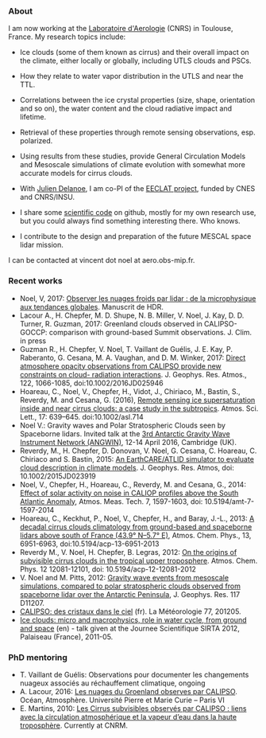 ### About

I am now working at the [Laboratoire d'Aerologie](http://www.aero.obs-mip.fr) (CNRS) in Toulouse, France. My research topics include:

* Ice clouds (some of them known as cirrus) and their overall impact on the climate, either locally or globally, including UTLS clouds and PSCs.
* How they relate to water vapor distribution in the UTLS and near the TTL.
* Correlations between the ice crystal properties (size, shape, orientation and so on), the water content and the cloud radiative impact and lifetime.
* Retrieval of these properties through remote sensing observations, esp. polarized.
* Using results from these studies, provide General Circulation Models and Mesoscale simulations of climate evolution with somewhat more accurate models for cirrus clouds.

* With [Julien Delanoe](http://www.latmos.ipsl.fr/index.php/fr/annuaire/2015?task=view), I am co-PI of the [EECLAT project](http://eeclat.ipsl.jussieu.fr), funded by CNES and CNRS/INSU.
* I share some [scientific code](https://github.com/vnoel) on github, mostly for my own research use, but you could always find something interesting there. Who knows.
* I contribute to the design and preparation of the future MESCAL space lidar mission.

I can be contacted at vincent dot noel at aero.obs-mip.fr.


### Recent works

* Noel, V, 2017: [Observer les nuages froids par lidar : de la microphysique aux tendances globales](https://www.dropbox.com/s/amiefx84lq12blw/201609%20HDR%20v4%20PDF.pdf?dl=0). Manuscrit de HDR.
* Lacour A., H. Chepfer, M. D. Shupe, N. B. Miller, V. Noel, J. Kay, D. D. Turner, R. Guzman, 2017: Greenland clouds observed in CALIPSO-GOCCP: comparison with ground-based Summit observations. J. Clim. in press
* Guzman R., H. Chepfer, V. Noel, T. Vaillant de Guélis, J. E. Kay, P. Raberanto, G. Cesana, M. A. Vaughan, and D. M. Winker, 2017: [Direct atmosphere opacity observations from CALIPSO provide new constraints on cloud- radiation interactions](http://onlinelibrary.wiley.com/doi/10.1002/2016JD025946/abstract). J. Geophys. Res. Atmos., 122, 1066-1085, doi:10.1002/2016JD025946
* Hoareau, C., Noel, V., Chepfer, H., Vidot, J., Chiriaco, M., Bastin, S., Reverdy, M. and Cesana, G. (2016), [Remote sensing ice supersaturation inside and near cirrus clouds: a case study in the subtropics](http://onlinelibrary.wiley.com/doi/10.1002/asl.714/abstract). Atmos. Sci. Lett., 17: 639–645. doi:10.1002/asl.714
* Noel V.: Gravity waves and Polar Stratospheric Clouds seen by Spaceborne lidars. Invited talk at the [3rd Antarctic Gravity Wave Instrument Network (ANGWIN)](https://www.bas.ac.uk/event/3rd-international-antarctic-gravity-wave-instrument-network-angwin-science-workshop/), 12-14 April 2016, Cambridge (UK).
* Reverdy, M., H. Chepfer, D. Donovan, V. Noel, G. Cesana, C. Hoareau, C. Chiriaco and S. Bastin, 2015: [An EarthCARE/ATLID simulator to evaluate cloud description in climate models](http://onlinelibrary.wiley.com/doi/10.1002/2015JD023919/abstract). J. Geophys. Res. Atmos, doi: 10.1002/2015JD023919
* Noel, V., Chepfer, H., Hoareau, C., Reverdy, M. and Cesana, G., 2014: [Effect of solar activity on noise in CALIOP profiles above the South Atlantic Anomaly](http://www.atmos-meas-tech.net/7/1597/2014/amt-7-1597-2014.html), Atmos. Meas. Tech. 7, 1597-1603, doi: 10.5194/amt-7-1597-2014
* Hoareau, C., Keckhut, P., Noel, V., Chepfer, H., and Baray, J.-L., 2013: [A decadal cirrus clouds climatology from ground-based and spaceborne lidars above south of France (43.9° N–5.7° E)](http://www.atmos-chem-phys.net/13/6951/2013/acp-13-6951-2013.html), Atmos. Chem. Phys., 13, 6951-6963, doi:10.5194/acp-13-6951-2013
* Reverdy M., V. Noel, H. Chepfer, B. Legras, 2012: [On the origins of subvisible cirrus clouds in the tropical upper troposphere](http://www.atmos-chem-phys.net/12/12081/2012/acp-12-12081-2012.html). Atmos. Chem. Phys. 12 12081-12101, doi: 10.5194/acp-12-12081-2012
* V. Noel and M. Pitts, 2012: [Gravity wave events from mesoscale simulations, compared to polar stratospheric clouds observed from spaceborne lidar over the Antarctic Peninsula](http://www.agu.org/pubs/crossref/2012/2011JD017318.shtml), J. Geophys. Res. 117 D11207.
* [CALIPSO: des cristaux dans le ciel](http://www.lmd.polytechnique.fr/~noel/Files/Noel2012LaMeteo.pdf) (fr). La Météorologie 77, 201205.
* [Ice clouds: micro and macrophysics, role in water cycle, from ground and space](http://www.lmd.polytechnique.fr/~noel/talks/Noel_JSS2012.pdf) (en) - talk given at the Journee Scientifique SIRTA 2012, Palaiseau (France), 2011-05.


### PhD mentoring

* T. Vaillant de Guélis: Observations pour documenter les changements nuageux associés au réchauffement climatique, ongoing
* A. Lacour, 2016: [Les nuages du Groenland observes par CALIPSO](https://tel.archives-ouvertes.fr/tel-01506120v2/). Océan, Atmosphère. Université Pierre et Marie Curie – Paris VI 
* E. Martins, 2010: [Les Cirrus subvisibles observés par CALIPSO : liens avec la circulation atmosphérique et la vapeur d’eau dans la haute troposphère](http://www.lmd.polytechnique.fr/~intro/Files/2010-These_Martins.pdf). Currently at CNRM.
